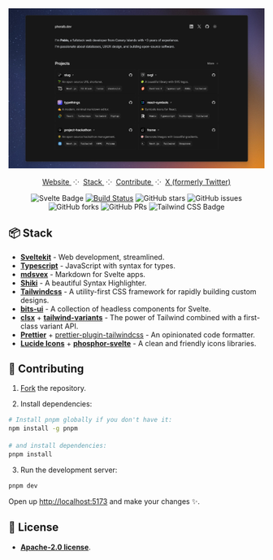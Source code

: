 <div align="center">
<a href="https://pheralb.dev">
<img src="static/images/readme_img_space.png">
</a>
<p></p>
</div>

<div align="center">
    <a href="https://pheralb.dev" target="_blank">
        Website
    </a>
    <span>&nbsp;⁘&nbsp;</span>
    <a href="https://github.com/pheralb/pheralb.dev?tab=readme-ov-file#-stack">
        Stack
    </a>
    <span>&nbsp;⁘&nbsp;</span>
    <a href="https://github.com/pheralb/pheralb.dev?tab=readme-ov-file#-getting-started">
        Contribute
    </a>
    <span>&nbsp;⁘&nbsp;</span>
    <a href="https://pheralb.dev/tw">
        X (formerly Twitter)
    </a>
</div>

</p>

<div align="center">

![Svelte Badge](https://img.shields.io/badge/Sveltekit-FF3E00?logo=svelte&logoColor=fff&style=flat)
[![Build Status](https://img.shields.io/endpoint.svg?url=https%3A%2F%2Factions-badge.atrox.dev%2Fpheralb%2Fpheralb.dev%2Fbadge%3Fref%3Dmain&style=flat)](https://actions-badge.atrox.dev/pheralb/pheralb.dev/goto?ref=main)
![GitHub stars](https://img.shields.io/github/stars/pheralb/pheralb.dev)
![GitHub issues](https://img.shields.io/github/issues/pheralb/pheralb.dev)
![GitHub forks](https://img.shields.io/github/forks/pheralb/pheralb.dev)
![GitHub PRs](https://img.shields.io/github/issues-pr/pheralb/pheralb.dev)
![Tailwind CSS Badge](https://img.shields.io/badge/Tailwind%20CSS-06B6D4?logo=tailwindcss&logoColor=fff&style=flat)

</div>


## 📦 Stack

- [**Sveltekit**](https://kit.svelte.dev/) - Web development, streamlined.
- [**Typescript**](https://www.typescriptlang.org/) - JavaScript with syntax for types.
- [**mdsvex**](https://mdsvex.com/) - Markdown for Svelte apps.
- [**Shiki**](https://github.com/shikijs/shiki) - A beautiful Syntax Highlighter.
- [**Tailwindcss**](https://tailwindcss.com/) - A utility-first CSS framework for rapidly building custom designs.
- [**bits-ui**](https://www.bits-ui.com) - A collection of headless components for Svelte.
- [**clsx**](https://github.com/lukeed/clsx) + [**tailwind-variants**](https://www.tailwind-variants.org/) - The power of Tailwind combined with a first-class variant API.
- [**Prettier**](https://prettier.io/) + [prettier-plugin-tailwindcss](https://github.com/tailwindlabs/prettier-plugin-tailwindcss) - An opinionated code formatter.
- [**Lucide Icons**](https://lucide.dev/) + [**phosphor-svelte**](https://github.com/haruaki07/phosphor-svelte) - A clean and friendly icons libraries.

## 🚀 Contributing

1. [Fork](https://github.com/pheralb/pheralb.dev/fork) the repository.

2. Install dependencies:

```bash
# Install pnpm globally if you don't have it:
npm install -g pnpm

# and install dependencies:
pnpm install
```

3. Run the development server:

```bash
pnpm dev
```

Open up [http://localhost:5173](http://localhost:5173) and make your changes ✨.

## 📄 License

- [**Apache-2.0 license**](https://github.com/pheralb/pheralb.dev?tab=Apache-2.0-1-ov-file#readme).